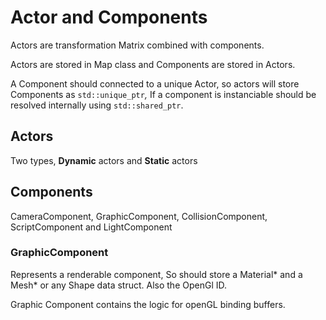 # Actor and Components

Actors are transformation Matrix combined with components.

Actors are stored in Map class and Components are stored in Actors.

A Component should connected to a unique Actor, so actors will store Components as `std::unique_ptr`_,_ If a component is instanciable should be resolved internally using `std::shared_ptr`.

## Actors

Two types, **Dynamic** actors and **Static** actors

## Components

CameraComponent, GraphicComponent, CollisionComponent, ScriptComponent and LightComponent

### GraphicComponent

Represents a renderable component, So should store a Material\* and a Mesh\* or any Shape data struct. Also the OpenGl ID.

Graphic Component contains the logic for openGL binding buffers.

